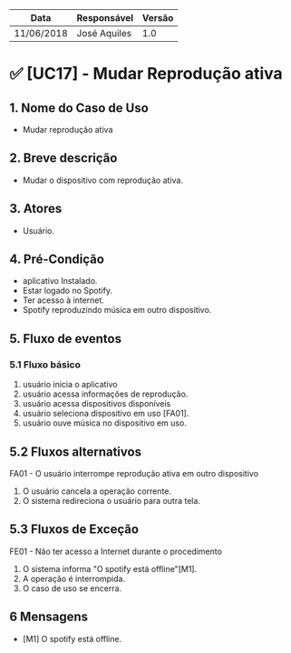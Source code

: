 Data | Responsável | Versão|
--------- | ------| --------|
11/06/2018 | José Aquiles |   1.0   |


# ✅ [UC17] - Mudar Reprodução ativa

## 1. Nome do Caso de Uso
- Mudar reprodução ativa

## 2.  Breve descrição
- Mudar o dispositivo com reprodução ativa. 

## 3.  Atores
- Usuário.

## 4.  Pré-Condição
- aplicativo Instalado.
- Estar logado no Spotify.
- Ter acesso à internet.
- Spotify reproduzindo música em outro dispositivo. 

## 5.  Fluxo de eventos

### 5.1 Fluxo básico

1. usuário inicia o aplicativo
2. usuário acessa informações de reprodução.
3. usuário acessa dispositivos disponíveis
4. usuário seleciona dispositivo em uso [FA01].
5. usuário ouve música no dispositivo em uso. 

## 5.2 Fluxos alternativos

FA01 - O usuário interrompe reprodução ativa em outro dispositivo
1. O usuário cancela a operação corrente.
2. O sistema redireciona o usuário para outra tela.


## 5.3 Fluxos de Exceção
FE01 - Não ter acesso a Internet durante o procedimento
1. O sistema informa "O spotify está offline"[M1].
2. A operação é interrompida.
3. O caso de uso se encerra.

## 6 Mensagens
- [M1] O spotify está offline.